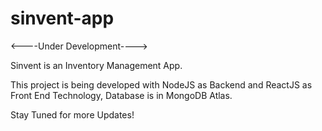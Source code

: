 # sinvent-app

<----Under Development---->

Sinvent is an Inventory Management App.

This project is being developed with NodeJS as Backend and ReactJS as Front End Technology, Database is in MongoDB Atlas.

Stay Tuned for more Updates!
